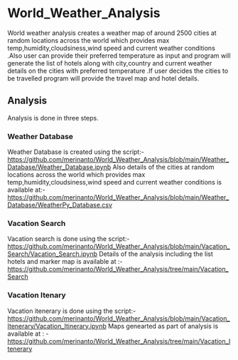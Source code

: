 # World_Weather_Analysis
World weather analysis creates a weather map of around 2500 cities at random locations across the world which provides max temp,humidity,cloudsiness,wind speed and current weather conditions .Also user can provide their preferred temperature as input and program will generate the list of hotels along with city,country and current weather details on the cities with preferred temperature .If user decides the cities to be travelled program will provide the travel map and hotel details.
## Analysis
Analysis is done in three steps.
### Weather Database
Weather Database is created using the script:-
https://github.com/merinanto/World_Weather_Analysis/blob/main/Weather_Database/Weather_Database.ipynb
Also details of the cities at random locations across the world which provides max temp,humidity,cloudsiness,wind speed and current weather conditions is available at:-
https://github.com/merinanto/World_Weather_Analysis/blob/main/Weather_Database/WeatherPy_Database.csv

### Vacation Search
Vacation search is done using the script:-
https://github.com/merinanto/World_Weather_Analysis/blob/main/Vacation_Search/Vacation_Search.ipynb
Details of the analysis including the list hotels and marker map  is available at :-
https://github.com/merinanto/World_Weather_Analysis/tree/main/Vacation_Search

### Vacation Itenary
Vacation itenerary is done using the script:-
https://github.com/merinanto/World_Weather_Analysis/blob/main/Vacation_Itenerary/Vacation_Itinerary.ipynb
Maps genearted as part of analysis is available at : -
https://github.com/merinanto/World_Weather_Analysis/tree/main/Vacation_Itenerary
